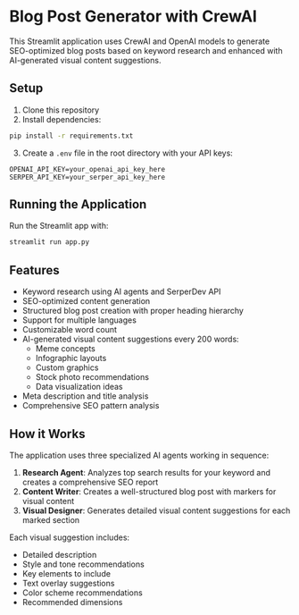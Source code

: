 # Blog Post Generator with CrewAI

This Streamlit application uses CrewAI and OpenAI models to generate SEO-optimized blog posts based on keyword research and enhanced with AI-generated visual content suggestions.

## Setup

1. Clone this repository
2. Install dependencies:
```bash
pip install -r requirements.txt
```
3. Create a `.env` file in the root directory with your API keys:
```
OPENAI_API_KEY=your_openai_api_key_here
SERPER_API_KEY=your_serper_api_key_here
```

## Running the Application

Run the Streamlit app with:
```bash
streamlit run app.py
```

## Features

- Keyword research using AI agents and SerperDev API
- SEO-optimized content generation
- Structured blog post creation with proper heading hierarchy
- Support for multiple languages
- Customizable word count
- AI-generated visual content suggestions every 200 words:
  - Meme concepts
  - Infographic layouts
  - Custom graphics
  - Stock photo recommendations
  - Data visualization ideas
- Meta description and title analysis
- Comprehensive SEO pattern analysis

## How it Works

The application uses three specialized AI agents working in sequence:

1. **Research Agent**: Analyzes top search results for your keyword and creates a comprehensive SEO report
2. **Content Writer**: Creates a well-structured blog post with markers for visual content
3. **Visual Designer**: Generates detailed visual content suggestions for each marked section

Each visual suggestion includes:
- Detailed description
- Style and tone recommendations
- Key elements to include
- Text overlay suggestions
- Color scheme recommendations
- Recommended dimensions 